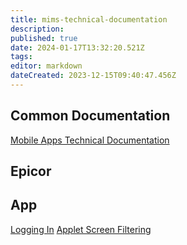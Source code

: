 ```yaml
---
title: mims-technical-documentation
description: 
published: true
date: 2024-01-17T13:32:20.521Z
tags: 
editor: markdown
dateCreated: 2023-12-15T09:40:47.456Z
---
```


## Common Documentation
[Mobile Apps Technical Documentation](../../mobile-apps-technical-documentation.md)
## Epicor

## App
[Logging In](mims-technical-documentation-logging-in.md)
[Applet Screen Filtering](mims-technical-documentation-applet-screen-filtering.md)